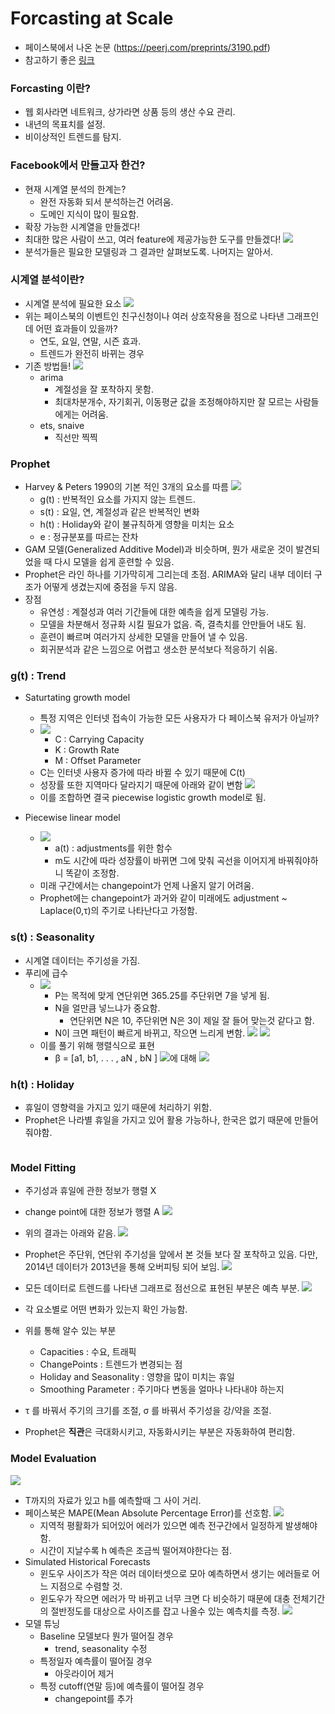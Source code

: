 # Forcasting at Scale
* 페이스북에서 나온 논문 (https://peerj.com/preprints/3190.pdf)
* 참고하기 좋은 [링크](https://gorakgarak.tistory.com/1255)

### Forcasting 이란?
* 웹 회사라면 네트워크, 상가라면 상품 등의 생산 수요 관리.
* 내년의 목표치를 설정.
* 비이상적인 트렌드를 탐지.

### Facebook에서 만들고자 한건?
* 현재 시계열 분석의 한계는?
    * 완전 자동화 되서 분석하는건 어려움.
    * 도메인 지식이 많이 필요함.
* 확장 가능한 시계열을 만들겠다!
* 최대한 많은 사람이 쓰고, 여러 feature에 제공가능한 도구를 만들겠다!
![](https://t1.daumcdn.net/cfile/tistory/99C52C4E5B16A17227)
* 분석가들은 필요한 모델링과 그 결과만 살펴보도록. 나머지는 알아서.

### 시계열 분석이란?
* 시계열 분석에 필요한 요소
![](https://t1.daumcdn.net/cfile/tistory/99BD67345B16A21932)
* 위는 페이스북의 이벤트인 친구신청이나 여러 상호작용을 점으로 나타낸 그래프인데 어떤 효과들이 있을까?
    * 연도, 요일, 연말, 시즌 효과.
    * 트렌드가 완전히 바뀌는 경우
* 기존 방법들!
![](https://t1.daumcdn.net/cfile/tistory/99FAE63B5B16A55D03)
    * arima
        * 계절성을 잘 포착하지 못함.
        * 최대차분개수, 자기회귀, 이동평균 값을 조정해야하지만 잘 모르는 사람들에게는 어려움.
    * ets, snaive
        * 직선만 찍찍

### Prophet
* Harvey & Peters 1990의 기본 적인 3개의 요소를 따름
![](https://t1.daumcdn.net/cfile/tistory/991B253B5B1714BF25)
    * g(t) : 반복적인 요소를 가지지 않는 트렌드.
    * s(t) : 요일, 연, 계절성과 같은 반복적인 변화
    * h(t) : Holiday와 같이 불규칙하게 영향을 미치는 요소
    * e : 정규분포를 따르는 잔차
* GAM 모델(Generalized Additive Model)과 비슷하며, 뭔가 새로운 것이 발견되었을 때 다시 모델을 쉽게 훈련할 수 있음.
* Prophet은 라인 하나를 기가막히게 그리는데 초점. ARIMA와 달리 내부 데이터 구조가 어떻게 생겼는지에 중점을 두지 않음.
* 장점
    * 유연성 : 계절성과 여러 기간들에 대한 예측을 쉽게 모델링 가능.
    * 모델을 차분해서 정규화 시킬 필요가 없음. 즉, 결측치를 안만들어 내도 됨.
    * 훈련이 빠르며 여러가지 상세한 모델을 만들어 낼 수 있음.
    * 회귀분석과 같은 느낌으로 어렵고 생소한 분석보다 적응하기 쉬움.
    
### g(t) : Trend
* Saturtating growth model
    * 특정 지역은 인터넷 접속이 가능한 모든 사용자가 다 페이스북 유저가 아닐까?
    * ![](https://t1.daumcdn.net/cfile/tistory/99236F355B1724CD0E)
        * C : Carrying Capacity
        * K : Growth Rate
        * M : Offset Parameter
    * C는 인터넷 사용자 증가에 따라 바뀔 수 있기 때문에 C(t)
    * 성장률 또한 지역마다 달라지기 때문에 아래와 같이 변함
    ![](https://t1.daumcdn.net/cfile/tistory/99FD93385B17284916)
    * 이를 조합하면 결국 piecewise logistic growth model로 됨.

* Piecewise linear model 
    * ![](https://t1.daumcdn.net/cfile/tistory/999CE5365B17294F15)
        * a(t) : adjustments를 위한 함수
        * m도 시간에 따라 성장률이 바뀌면 그에 맞춰 곡선을 이어지게 바꿔줘야하니 똑같이 조정함.
    * 미래 구간에서는 changepoint가 언제 나올지 알기 어려움.
    * Prophet에는 changepoint가 과거와 같이 미래에도 adjustment ~ Laplace(0,τ)의 주기로 나타난다고 가정함.
        
### s(t) : Seasonality
* 시계열 데이터는 주기성을 가짐.
* 푸리에 급수
    * ![](https://t1.daumcdn.net/cfile/tistory/9932F3395B175B8E0E)
        * P는 목적에 맞게 연단위면 365.25를 주단위면 7을 넣게 됨.
        * N을 얼만큼 넣느냐가 중요함.
            * 연단위면 N은 10, 주단위면 N은 3이 제일 잘 들어 맞는것 같다고 함.
        * N이 크면 패턴이 빠르게 바뀌고, 작으면 느리게 변함.
        ![](https://t1.daumcdn.net/cfile/tistory/992BF1335B175E6915)
        ![](https://t1.daumcdn.net/cfile/tistory/99CAAE335B175E6A0D)
    * 이를 풀기 위해 행렬식으로 표현
        * β = [a1, b1, . . . , aN , bN ]
        ![](https://t1.daumcdn.net/cfile/tistory/99697F3D5B175DC110)에 대해 ![](https://t1.daumcdn.net/cfile/tistory/990BFE3A5B175DF31E)

### h(t) : Holiday
* 휴일이 영향력을 가지고 있기 때문에 처리하기 위함.
* Prophet은 나라별 휴일을 가지고 있어 활용 가능하나, 한국은 없기 때문에 만들어 줘야함.
```python
```

### Model Fitting
* 주기성과 휴일에 관한 정보가 행렬 X
* change point에 대한 정보가 행렬 A
![](https://t1.daumcdn.net/cfile/tistory/995DF2415B17623424)
* 위의 결과는 아래와 같음.
![](https://t1.daumcdn.net/cfile/tistory/99C4F6395B17633C2F)
* Prophet은 주단위, 연단위 주기성을 앞에서 본 것들 보다 잘 포착하고 있음. 다만, 2014년 데이터가 2013년을 통해 오버피팅 되어 보임.
![](https://t1.daumcdn.net/cfile/tistory/999559455B1763C92B)
* 모든 데이터로 트렌드를 나타낸 그래프로 점선으로 표현된 부분은 예측 부분.
![](https://t1.daumcdn.net/cfile/tistory/999BC1495B17648032)
* 각 요소별로 어떤 변화가 있는지 확인 가능함.

* 위를 통해 알수 있는 부분
    * Capacities : 수요, 트래픽
    * ChangePoints : 트렌드가 변경되는 점
    * Holiday and Seasonality : 영향을 많이 미치는 휴일
    * Smoothing Parameter : 주기마다 변동을 얼마나 나타내야 하는지
* τ 를 바꿔서 주기의 크기를 조절, σ 를 바꿔서 주기성을 강/약을 조절.
* Prophet은 **직관**은 극대화시키고, 자동화시키는 부분은 자동화하여 편리함.

### Model Evaluation
![](https://t1.daumcdn.net/cfile/tistory/993E194C5B176B5E06)
* T까지의 자료가 있고 h를 예측할때 그 사이 거리.
* 페이스북은 MAPE(Mean Absolute Percentage Error)를 선호함.
![](https://t1.daumcdn.net/cfile/tistory/9961C43B5B17739926)
    * 지역적 평활화가 되어있어 에러가 있으면 예측 전구간에서 일정하게 발생해야함.
    * 시간이 지날수록 h 예측은 조금씩 떨어져야한다는 점.
* Simulated Historical Forecasts
    * 윈도우 사이즈가 작은 여러 데이터셋으로 모아 예측하면서 생기는 에러들로 어느 지점으로 수렴할 것.
    * 윈도우가 작으면 에러가 막 바뀌고 너무 크면 다 비슷하기 때문에 대충 전체기간의 절반정도를 대상으로 사이즈를 잡고 나올수 있는 예측치를 측정.
    ![](https://t1.daumcdn.net/cfile/tistory/99B67A465B1776D530)
* 모델 튜닝
    * Baseline 모델보다 뭔가 떨어질 경우
        * trend, seasonality 수정
    * 특정일자 예측률이 떨어질 경우
        * 아웃라이어 제거
    * 특정 cutoff(연말 등)에 예측률이 떨어질 경우
        * changepoint를 추가